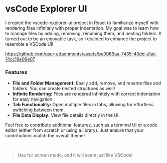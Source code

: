 # vsCode Explorer UI

I created the vscode-explorer-ui project in React to familiarize myself with rendering files infinitely with proper indentation. My goal was to learn how to manage files by adding, removing, renaming them, and nesting folders. It turned out to be an enjoyable task, so I decided to enhance the project to resemble a VSCode UI!


https://github.com/user-attachments/assets/be0069aa-7435-43dd-a1ac-14cc18e06e07


### Features

- **File and Folder Management:** Easily add, remove, and rename files and folders. You can create nested structures as well!
- **Infinite Rendering:** Files are rendered infinitely with correct indentation for easy navigation.
- **Tab Functionality:** Open multiple files in tabs, allowing for effortless switching between them.
- **File Data Display:** View file details directly in the UI.

Feel free to contribute additional features, such as a terminal UI or a code editor (either from scratch or using a library). Just ensure that your contributions match the overall theme!

<br>

> Use full screen mode, and it will seem just like VSCode!
